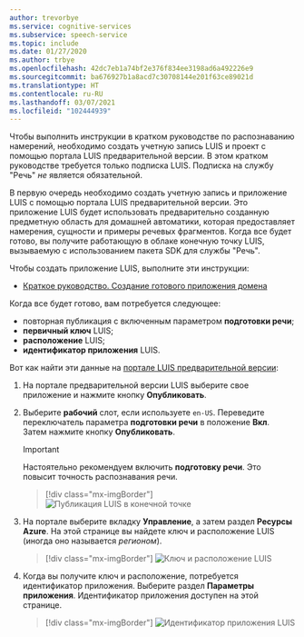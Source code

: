 ```yaml
---
author: trevorbye
ms.service: cognitive-services
ms.subservice: speech-service
ms.topic: include
ms.date: 01/27/2020
ms.author: trbye
ms.openlocfilehash: 42dc7eb1a74bf2e376f834ee3198ad6a492226e9
ms.sourcegitcommit: ba676927b1a8acd7c30708144e201f63ce89021d
ms.translationtype: HT
ms.contentlocale: ru-RU
ms.lasthandoff: 03/07/2021
ms.locfileid: "102444939"
---
```

Чтобы выполнить инструкции в кратком руководстве по распознаванию намерений, необходимо создать учетную запись LUIS и проект с помощью портала LUIS предварительной версии. В этом кратком руководстве требуется только подписка LUIS. Подписка на службу "Речь" *не* является обязательной.

В первую очередь необходимо создать учетную запись и приложение LUIS с помощью портала LUIS предварительной версии. Это приложение LUIS будет использовать предварительно созданную предметную область для домашней автоматики, которая предоставляет намерения, сущности и примеры речевых фрагментов. Когда все будет готово, вы получите работающую в облаке конечную точку LUIS, вызываемую с использованием пакета SDK для службы "Речь". 

Чтобы создать приложение LUIS, выполните эти инструкции:

* <a href="https://docs.microsoft.com/azure/cognitive-services/luis/luis-get-started-create-app" target="_blank">Краткое руководство. Создание готового приложения домена</a>

Когда все будет готово, вам потребуется следующее:

* повторная публикация с включенным параметром **подготовки речи**;
* **первичный ключ** LUIS;
* **расположение** LUIS;
* **идентификатор приложения** LUIS.

Вот как найти эти данные на [портале LUIS предварительной версии](https://preview.luis.ai/):

1. На портале предварительной версии LUIS выберите свое приложение и нажмите кнопку **Опубликовать**.

2. Выберите **рабочий** слот, если используете `en-US`. Переведите переключатель параметра **подготовки речи** в положение **Вкл**. Затем нажмите кнопку **Опубликовать**.

    > [!IMPORTANT]
    > Настоятельно рекомендуем включить **подготовку речи**. Это повысит точность распознавания речи.

    > [!div class="mx-imgBorder"]
    > ![Публикация LUIS в конечной точке](../../../media/luis/publish-app-popup.png)

3. На портале выберите вкладку **Управление**, а затем раздел **Ресурсы Azure**. На этой странице вы найдете ключ и расположение LUIS (иногда оно называется _регионом_).

   > [!div class="mx-imgBorder"]
   > ![Ключ и расположение LUIS](../../../media/luis/luis-key-region.png)

4. Когда вы получите ключ и расположение, потребуется идентификатор приложения. Выберите раздел **Параметры приложения**. Идентификатор приложения доступен на этой странице.

   > [!div class="mx-imgBorder"]
   > ![Идентификатор приложения LUIS](../../../media/luis/luis-app-id.png)
